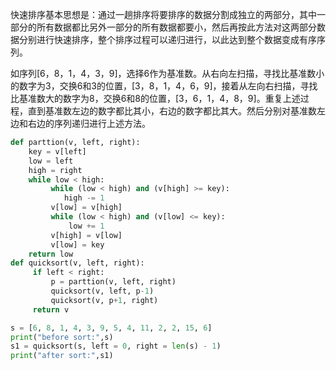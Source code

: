 快速排序基本思想是：通过一趟排序将要排序的数据分割成独立的两部分，其中一部分的所有数据都比另外一部分的所有数据都要小，然后再按此方法对这两部分数据分别进行快速排序，整个排序过程可以递归进行，以此达到整个数据变成有序序列。

如序列[6，8，1，4，3，9]，选择6作为基准数。从右向左扫描，寻找比基准数小的数字为3，交换6和3的位置，[3，8，1，4，6，9]，接着从左向右扫描，寻找比基准数大的数字为8，交换6和8的位置，[3，6，1，4，8，9]。重复上述过程，直到基准数左边的数字都比其小，右边的数字都比其大。然后分别对基准数左边和右边的序列递归进行上述方法。
```python
def parttion(v, left, right):
    key = v[left]
    low = left
    high = right
    while low < high:
         while (low < high) and (v[high] >= key):
            high -= 1
         v[low] = v[high]
         while (low < high) and (v[low] <= key):
             low += 1
         v[high] = v[low]
         v[low] = key
    return low
def quicksort(v, left, right):
     if left < right:
         p = parttion(v, left, right)
         quicksort(v, left, p-1)
         quicksort(v, p+1, right)
     return v

s = [6, 8, 1, 4, 3, 9, 5, 4, 11, 2, 2, 15, 6]
print("before sort:",s)
s1 = quicksort(s, left = 0, right = len(s) - 1)
print("after sort:",s1)
```